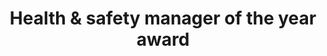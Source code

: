 ---
title: Health & safety manager of the year award
criteria: she-awards-2020-hsm-health-safety-manager-of-year.pdf
sponsor: alcumus
icon: user
description: This category is designed to recognise a health and safety manager who made a significant contribution to the implementation or enhancement of health, safety or wellbeing standards within either their own or a client organisation. The individual must also have a role wherein at least 50% of all tasks undertaken are focused directly at the host organisation’s core health, safety and wellbeing functions. They must also have made a significant contribution to the introduction and promotion of standards within the health, safety or wellbeing since 1 January 2018. Any person accomplishments prior to this date are not relevant and will not be eligible for entry.
---
